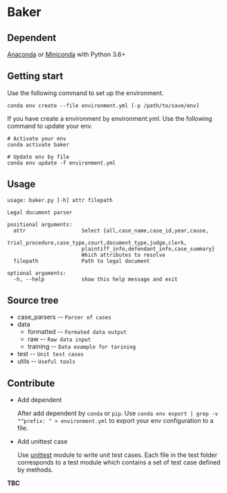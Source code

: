 # Baker
## Dependent
[Anaconda](https://www.anaconda.com/) or [Miniconda](https://docs.conda.io/en/latest/miniconda.html) with Python 3.6+
## Getting start
Use the following command to set up the environment.
```shell
conda env create --file environment.yml [-p /path/to/save/env]
```
If you have create a environment by environment.yml. Use the following command to update your env.
```shell
# Activate your env
conda activate baker

# Update env by file
conda env update -f environment.yml
```
## Usage
```shell
usage: baker.py [-h] attr filepath

Legal document parser

positional arguments:
  attr                  Select {all,case_name,case_id,year,cause,
                        trial_procedure,case_type,court,document_type,judge,clerk,
                        plaintiff_info,defendant_info,case_summary}
                        Which attributes to resolve
  filepath              Path to legal document

optional arguments:
  -h, --help            show this help message and exit
```

## Source tree
- case_parsers -- `Parser of cases`
- data
    - formatted -- `Formated data output`
    - raw -- `Raw data input`
    - training -- `Data example for tarining`
- test -- `Unit test cases`
- utils -- `Useful tools`
## Contribute
* Add dependent

    After add dependent by `conda` or `pip`. Use `conda env export | grep -v "^prefix: " > environment.yml` to export your env configuration to a file.
* Add unittest case

    Use [unittest](https://docs.python.org/3/library/unittest.html) module to write unit test cases. Each file in the test folder corresponds to a test module which contains a set of test case defined by methods.


**TBC**

